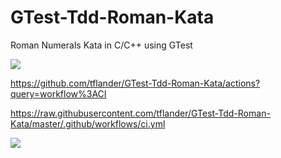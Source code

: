 # GTest-Tdd-Roman-Kata
Roman Numerals Kata in C/C++ using GTest

![](https://github.com/actions/hello-world/workflows/.github/workflows/main.yml/badge.svg)

https://github.com/tflander/GTest-Tdd-Roman-Kata/actions?query=workflow%3ACI

https://raw.githubusercontent.com/tflander/GTest-Tdd-Roman-Kata/master/.github/workflows/ci.yml

![](https://github.com/tflander/GTest-Tdd-Roman-Kata/workflows/.github/workflows/ci.yml/badge.svg)
